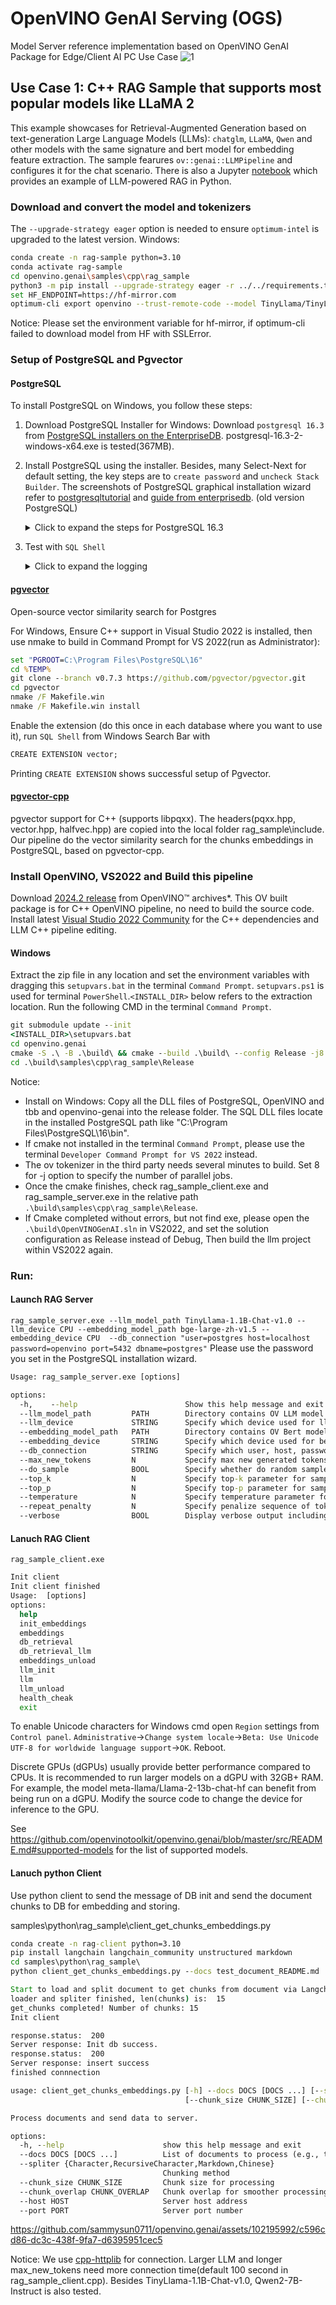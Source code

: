 # OpenVINO GenAI Serving (OGS)
Model Server reference implementation based on OpenVINO GenAI Package for Edge/Client AI PC Use Case
![1](https://github.com/sammysun0711/openvino.genai/assets/102195992/53405882-ad02-4d9e-9894-76d98beaadf6)

## Use Case 1: C++ RAG Sample that supports most popular models like LLaMA 2

This example showcases for Retrieval-Augmented Generation based on text-generation Large Language Models (LLMs): `chatglm`, `LLaMA`, `Qwen` and other models with the same signature and bert model for embedding feature extraction. The sample fearures `ov::genai::LLMPipeline` and configures it for the chat scenario. There is also a Jupyter [notebook](https://github.com/openvinotoolkit/openvino_notebooks/tree/main/notebooks/254-llm-chatbot) which provides an example of LLM-powered RAG in Python.

### Download and convert the model and tokenizers

The `--upgrade-strategy eager` option is needed to ensure `optimum-intel` is upgraded to the latest version.
Windows:

```sh
conda create -n rag-sample python=3.10
conda activate rag-sample
cd openvino.genai\samples\cpp\rag_sample
python3 -m pip install --upgrade-strategy eager -r ../../requirements.txt
set HF_ENDPOINT=https://hf-mirror.com
optimum-cli export openvino --trust-remote-code --model TinyLlama/TinyLlama-1.1B-Chat-v1.0 TinyLlama-1.1B-Chat-v1.0
```
Notice:
Please set the environment variable for hf-mirror, if optimum-cli failed to download model from HF with SSLError.
### Setup of PostgreSQL and Pgvector

#### PostgreSQL
To install PostgreSQL on Windows, you follow these steps:

1. Download PostgreSQL Installer for Windows: 
   Download `postgresql 16.3` from [PostgreSQL installers on the EnterpriseDB](https://www.enterprisedb.com/downloads/postgres-postgresql-downloads). postgresql-16.3-2-windows-x64.exe is tested(367MB).
2. Install PostgreSQL using the installer. Besides, many Select-Next for default setting, the key steps are to `create password` and `uncheck Stack Builder`. The screenshots of PostgreSQL graphical installation wizard refer to [postgresqltutorial](https://www.postgresqltutorial.com/postgresql-getting-started/install-postgresql/) and [guide from enterprisedb](https://www.enterprisedb.com/docs/supported-open-source/postgresql/installing/windows/). (old version PostgreSQL)
   
   <details>
   <summary>Click to expand the steps for PostgreSQL 16.3</summary>

   1) Double-click on the installer file (may need to run as Administrator)
   2) Select Next. The Installation Directory window opens.
   3) Select Next. Accept the default installation directory, or specify a location.
   4) Select components: `Uncheck Stack Builder`. Select Next.
   5) Select Next. Accept the default location. 
   6) Enter the password for the database superuser (postgres). After entering the password, retype for confirmation. Select Next.
   7) Select Next. Default port number: 5432. 
   8) Select Next. Select the default locale for the PostgreSQL server.
   9) Select Next. Review the settings.
   10) Select Next. The wizard informs: "Ready to install". 
   11) The installation may take a few minutes to complete. 
   12) Click Finish. Complete installation.

   </details> 

3. Test with `SQL Shell`  
    <details>
    <summary>Click to expand the logging</summary>
    
    Open `SQL Shell` from Windows Search Bar. 'Enter' to set Server, Database, Port, Username as default and type 'openvino' for Password.
    ```bat
    Server [localhost]:
    Database [postgres]:
    Port [5432]:
    Username [postgres]:
    Password for user postgres:

    psql (16.3)
    Type "help" for help.

    postgres=#
    ```
    </details> 


#### [pgvector](https://github.com/pgvector/pgvector.git)
Open-source vector similarity search for Postgres

For Windows, Ensure C++ support in Visual Studio 2022 is installed, then use nmake to build in Command Prompt for VS 2022(run as Administrator):
```bat
set "PGROOT=C:\Program Files\PostgreSQL\16"
cd %TEMP%
git clone --branch v0.7.3 https://github.com/pgvector/pgvector.git
cd pgvector
nmake /F Makefile.win
nmake /F Makefile.win install
```
Enable the extension (do this once in each database where you want to use it), run `SQL Shell` from Windows Search Bar with
```bat
CREATE EXTENSION vector;
```
Printing `CREATE EXTENSION` shows successful setup of Pgvector.

#### [pgvector-cpp](https://github.com/pgvector/pgvector-cpp)
pgvector support for C++ (supports libpqxx). 
The headers(pqxx.hpp, vector.hpp, halfvec.hpp) are copied into the local folder rag_sample\include.
Our pipeline do the vector similarity search for the chunks embeddings in PostgreSQL, based on pgvector-cpp.

### Install OpenVINO, VS2022 and Build this pipeline

Download [2024.2 release](https://storage.openvinotoolkit.org/repositories/openvino/packages/2024.2/windows/) from OpenVINO™ archives*. This OV built package is for C++ OpenVINO pipeline, no need to build the source code.
Install latest [Visual Studio 2022 Community](https://visualstudio.microsoft.com/downloads/) for the C++ dependencies and LLM C++ pipeline editing.

#### Windows

Extract the zip file in any location and set the environment variables with dragging this `setupvars.bat` in the terminal `Command Prompt`. `setupvars.ps1` is used for terminal `PowerShell`.`<INSTALL_DIR>` below refers to the extraction location.
Run the following CMD in the terminal `Command Prompt`.

```bat
git submodule update --init
<INSTALL_DIR>\setupvars.bat
cd openvino.genai
cmake -S .\ -B .\build\ && cmake --build .\build\ --config Release -j8
cd .\build\samples\cpp\rag_sample\Release
```
Notice:
- Install on Windows: Copy all the DLL files of PostgreSQL, OpenVINO and tbb and openvino-genai into the release folder. The SQL DLL files locate in the installed PostgreSQL path like "C:\Program Files\PostgreSQL\16\bin". 
- If cmake not installed in the terminal `Command Prompt`, please use the terminal `Developer Command Prompt for VS 2022` instead.
- The ov tokenizer in the third party needs several minutes to build. Set 8 for -j option to specify the number of parallel jobs. 
- Once the cmake finishes, check rag_sample_client.exe and rag_sample_server.exe in the relative path `.\build\samples\cpp\rag_sample\Release`. 
- If Cmake completed without errors, but not find exe, please open the `.\build\OpenVINOGenAI.sln` in VS2022, and set the solution configuration as Release instead of Debug, Then build the llm project within VS2022 again.

### Run:
#### Launch RAG Server
`rag_sample_server.exe --llm_model_path TinyLlama-1.1B-Chat-v1.0 --llm_device CPU --embedding_model_path bge-large-zh-v1.5 --embedding_device CPU  --db_connection "user=postgres host=localhost password=openvino port=5432 dbname=postgres"`
Please use the password you set in the PostgreSQL installation wizard.
```bat
Usage: rag_sample_server.exe [options]

options:
  -h,    --help                        Show this help message and exit
  --llm_model_path         PATH        Directory contains OV LLM model and tokenizers
  --llm_device             STRING      Specify which device used for llm inference
  --embedding_model_path   PATH        Directory contains OV Bert model and tokenizers
  --embedding_device       STRING      Specify which device used for bert inference
  --db_connection          STRING      Specify which user, host, password, port, dbname
  --max_new_tokens         N           Specify max new generated tokens (default: 32)
  --do_sample              BOOL        Specify whether do random sample (default: False)
  --top_k                  N           Specify top-k parameter for sampling (default: 0)
  --top_p                  N           Specify top-p parameter for sampling (default: 0.7)
  --temperature            N           Specify temperature parameter for sampling (default: 0.95)
  --repeat_penalty         N           Specify penalize sequence of tokens (default: 1.0, means no repeat penalty)
  --verbose                BOOL        Display verbose output including config/system/performance info
```
#### Lanuch RAG Client
`rag_sample_client.exe`
```bat
Init client
Init client finished
Usage:  [options]
options:
  help
  init_embeddings
  embeddings
  db_retrieval
  db_retrieval_llm
  embeddings_unload
  llm_init
  llm
  llm_unload
  health_cheak
  exit
```
To enable Unicode characters for Windows cmd open `Region` settings from `Control panel`. `Administrative`->`Change system locale`->`Beta: Use Unicode UTF-8 for worldwide language support`->`OK`. Reboot.

Discrete GPUs (dGPUs) usually provide better performance compared to CPUs. It is recommended to run larger models on a dGPU with 32GB+ RAM. For example, the model meta-llama/Llama-2-13b-chat-hf can benefit from being run on a dGPU. Modify the source code to change the device for inference to the GPU.

See https://github.com/openvinotoolkit/openvino.genai/blob/master/src/README.md#supported-models for the list of supported models.

#### Lanuch python Client
Use python client to send the message of DB init and send the document chunks to DB for embedding and storing.

samples\python\rag_sample\client_get_chunks_embeddings.py

```bat
conda create -n rag-client python=3.10
pip install langchain langchain_community unstructured markdown
cd samples\python\rag_sample\
python client_get_chunks_embeddings.py --docs test_document_README.md

Start to load and split document to get chunks from document via Langchain
loader and spliter finished, len(chunks) is:  15
get_chunks completed! Number of chunks: 15
Init client

response.status:  200
Server response: Init db success.
response.status:  200
Server response: insert success
finished connnection
```

```bat
usage: client_get_chunks_embeddings.py [-h] --docs DOCS [DOCS ...] [--spliter {Character,RecursiveCharacter,Markdown,Chinese}]
                                       [--chunk_size CHUNK_SIZE] [--chunk_overlap CHUNK_OVERLAP] [--host HOST] [--port PORT]

Process documents and send data to server.

options:
  -h, --help                      show this help message and exit
  --docs DOCS [DOCS ...]          List of documents to process (e.g., test_document_README.md)
  --spliter {Character,RecursiveCharacter,Markdown,Chinese}
                                  Chunking method
  --chunk_size CHUNK_SIZE         Chunk size for processing
  --chunk_overlap CHUNK_OVERLAP   Chunk overlap for smoother processing
  --host HOST                     Server host address
  --port PORT                     Server port number
  ```

https://github.com/sammysun0711/openvino.genai/assets/102195992/c596cd86-dc3c-438f-9fa7-d6395951cec5


Notice:
We use [cpp-httplib](https://github.com/yhirose/cpp-httplib) for connection. Larger LLM and longer max_new_tokens need more connection time(default 100 second in rag_sample_client.cpp).
Besides TinyLlama-1.1B-Chat-v1.0, Qwen2-7B-Instruct is also tested.
